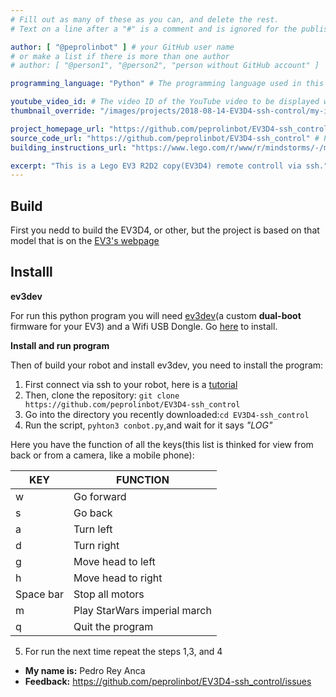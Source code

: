 ```yaml
---
# Fill out as many of these as you can, and delete the rest.
# Text on a line after a "#" is a comment and is ignored for the published page.

author: [ "@peprolinbot" ] # your GitHub user name
# or make a list if there is more than one author
# author: [ "@person1", "@person2", "person without GitHub account" ]

programming_language: "Python" # The programming language used in this project

youtube_video_id: # The video ID of the YouTube video to be displayed with this post
thumbnail_override: "/images/projects/2018-08-14-EV3D4-ssh-control/my-image.png" # If you don't have a YouTube video (or the video thumbnail isn't good) you can uncomment this line to set your own image for the project. 

project_homepage_url: "https://github.com/peprolinbot/EV3D4-ssh_control" # Homepage for this project
source_code_url: "https://github.com/peprolinbot/EV3D4-ssh_control" # Provide a link to your code
building_instructions_url: "https://www.lego.com/r/www/r/mindstorms/-/media/franchises/mindstorms%202014/downloads/bi/ev3d4.pdf?l.r2=1665046395" # how to build the model out of LEGO (*not* how to build the source code)

excerpt: "This is a Lego EV3 R2D2 copy(EV3D4) remote controll via ssh." # A short summary of your project. This can be a sentence or a paragraph, but it's recommended to keep it under 3 sentences.
---
```


## Build

First you nedd to build the EV3D4, or other, but the project is based on that model that is on the [EV3's webpage](https://www.lego.com/es-es/mindstorms/build-a-robot/ev3d4)

## Installl

**ev3dev**

For run this python program you will need [ev3dev](https://www.ev3dev.org)(a custom **dual-boot** firmware for your EV3) and a Wifi USB Dongle. Go [here](https://www.ev3dev.org/docs/getting-started/) to install.

**Install and run program**

Then of build your robot and install ev3dev, you need to install the program:

 1. First connect via ssh to your robot, here is a [tutorial](https://www.ev3dev.org/docs/tutorials/connecting-to-ev3dev-with-ssh/)
 2. Then, clone the repository: `git clone https://github.com/peprolinbot/EV3D4-ssh_control`
 3. Go into the directory you recently downloaded:`cd EV3D4-ssh_control`
 4. Run the script, `pyhton3 conbot.py`,and wait for it says *"LOG"*
 
 Here you have the function of all the keys(this list is thinked for view from back or from a camera, like a mobile phone):

|KEY|FUNCTION|
|--|--|
|w|Go forward|
|s|Go back|
| a|  Turn left|
|d|  Turn right|
| g | Move head to left |
| h | Move head to right |
|Space bar|Stop all motors|
|m|Play StarWars imperial march|
|q|Quit the program|

 5. For run the next time repeat the steps 1,3, and 4

- **My name is:** Pedro Rey Anca
- **Feedback:** https://github.com/peprolinbot/EV3D4-ssh_control/issues
